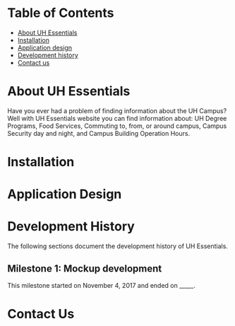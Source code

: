 # Table of Contents

* [About UH Essentials](#about-uh-essentials)
* [Installation](#installation)
* [Application design](#application-design)
* [Development history](#development-history)
* [Contact us](#contact-us)

# About UH Essentials
Have you ever had a problem of finding information about the UH Campus? Well with UH Essentials website you can find information about: UH Degree Programs, Food Services, Commuting to, from, or around campus, Campus Security day and night, and Campus Building Operation Hours.

# Installation

# Application Design

# Development History

The following sections document the development history of UH Essentials.

## Milestone 1: Mockup development

This milestone started on November 4, 2017 and ended on _____.

# Contact Us
